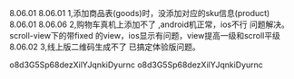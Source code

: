 8.06.01 8.06.01     1,添加商品表(goods)时，没添加对应的sku信息(product)
8.06.01 8.06.06     2,购物车真机上添加不了                      ,android机正常，ios不行
                    问题解决。scroll-view下的带fixed 的view，ios显示有问题，view提高一级和scroll平级     
8.06.02             3,线上版二维码生成不了  已搞定体验版问题。



o8d3G5Sp68dezXilYJqnkiDyurnc
o8d3G5Sp68dezXilYJqnkiDyurnc